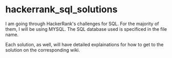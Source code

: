 # hackerrank_sql_solutions

I am going through HackerRank's challenges for SQL. For the majority of them, I will be using MYSQL. The SQL database used is specificed in the file name. 

Each solution, as well, will have detailed explainations for how to get to the solution on the corresponding wiki. 
